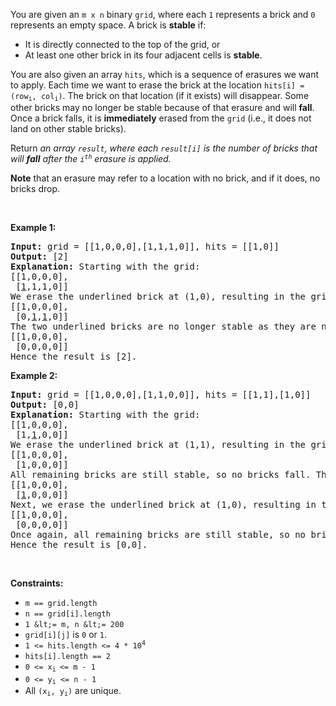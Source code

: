 You are given an `` m x n `` binary `` grid ``, where each `` 1 `` represents a brick and `` 0 `` represents an empty space. A brick is __stable__ if:

*   It is directly connected to the top of the grid, or
*   At least one other brick in its four adjacent cells is __stable__.

You are also given an array `` hits ``, which is a sequence of erasures we want to apply. Each time we want to erase the brick at the location <code>hits[i] = (row<sub>i</sub>, col<sub>i</sub>)</code>. The brick on that location&nbsp;(if it exists) will disappear. Some other bricks may no longer be stable because of that erasure and will __fall__. Once a brick falls, it is __immediately__ erased from the `` grid `` (i.e., it does not land on other stable bricks).

Return _an array _`` result ``_, where each _`` result[i] ``_ is the number of bricks that will __fall__ after the _<code>i<sup>th</sup></code>_ erasure is applied._

__Note__ that an erasure may refer to a location with no brick, and if it does, no bricks drop.

&nbsp;

__Example 1:__

<pre>
<strong>Input:</strong> grid = [[1,0,0,0],[1,1,1,0]], hits = [[1,0]]
<strong>Output:</strong> [2]
<strong>Explanation: </strong>Starting with the grid:
[[1,0,0,0],
 [<u>1</u>,1,1,0]]
We erase the underlined brick at (1,0), resulting in the grid:
[[1,0,0,0],
 [0,<u>1</u>,<u>1</u>,0]]
The two underlined bricks are no longer stable as they are no longer connected to the top nor adjacent to another stable brick, so they will fall. The resulting grid is:
[[1,0,0,0],
 [0,0,0,0]]
Hence the result is [2].
</pre>

__Example 2:__

<pre>
<strong>Input:</strong> grid = [[1,0,0,0],[1,1,0,0]], hits = [[1,1],[1,0]]
<strong>Output:</strong> [0,0]
<strong>Explanation: </strong>Starting with the grid:
[[1,0,0,0],
 [1,<u>1</u>,0,0]]
We erase the underlined brick at (1,1), resulting in the grid:
[[1,0,0,0],
 [1,0,0,0]]
All remaining bricks are still stable, so no bricks fall. The grid remains the same:
[[1,0,0,0],
 [<u>1</u>,0,0,0]]
Next, we erase the underlined brick at (1,0), resulting in the grid:
[[1,0,0,0],
 [0,0,0,0]]
Once again, all remaining bricks are still stable, so no bricks fall.
Hence the result is [0,0].
</pre>

&nbsp;

__Constraints:__

*   `` m == grid.length ``
*   `` n == grid[i].length ``
*   `` 1 &lt;= m, n &lt;= 200 ``
*   `` grid[i][j] `` is `` 0 `` or `` 1 ``.
*   <code>1 &lt;= hits.length &lt;= 4 * 10<sup>4</sup></code>
*   `` hits[i].length == 2 ``
*   <code>0 &lt;= x<sub>i&nbsp;</sub>&lt;= m - 1</code>
*   <code>0 &lt;=&nbsp;y<sub>i</sub> &lt;= n - 1</code>
*   All <code>(x<sub>i</sub>, y<sub>i</sub>)</code> are unique.